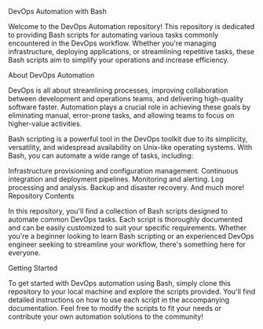 DevOps Automation with Bash

Welcome to the DevOps Automation repository! This repository is dedicated to providing Bash scripts for automating various tasks commonly encountered in the DevOps workflow. Whether you're managing infrastructure, deploying applications, or streamlining repetitive tasks, these Bash scripts aim to simplify your operations and increase efficiency.

About DevOps Automation

DevOps is all about streamlining processes, improving collaboration between development and operations teams, and delivering high-quality software faster. Automation plays a crucial role in achieving these goals by eliminating manual, error-prone tasks, and allowing teams to focus on higher-value activities.

Bash scripting is a powerful tool in the DevOps toolkit due to its simplicity, versatility, and widespread availability on Unix-like operating systems. With Bash, you can automate a wide range of tasks, including:

Infrastructure provisioning and configuration management.
Continuous integration and deployment pipelines.
Monitoring and alerting.
Log processing and analysis.
Backup and disaster recovery.
And much more!
Repository Contents

In this repository, you'll find a collection of Bash scripts designed to automate common DevOps tasks. Each script is thoroughly documented and can be easily customized to suit your specific requirements. Whether you're a beginner looking to learn Bash scripting or an experienced DevOps engineer seeking to streamline your workflow, there's something here for everyone.

Getting Started

To get started with DevOps automation using Bash, simply clone this repository to your local machine and explore the scripts provided. You'll find detailed instructions on how to use each script in the accompanying documentation. Feel free to modify the scripts to fit your needs or contribute your own automation solutions to the community!